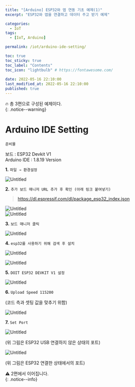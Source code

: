 ```yaml
---
title: "[Arduino] ESP32와 앱 연동 기초 예제(1)"
excerpt: "ESP32와 앱을 연결하고 데이터 주고 받기 예제"

categories:
  - IoT
tags:
  - [IoT, Arduino]

permalink: /iot/arduino-ide-setting/

toc: true
toc_sticky: true
toc_label: "Contents"
toc_icon: "lightbulb" # https://fontawesome.com/
 
date: 2022-05-16 22:10:00
last_modified_at: 2022-05-16 22:10:00
published: true
---
```


🔥 총 3편으로 구성된 예제이다.  
{: .notice--warning}

# Arduino IDE Setting

`준비물`  

보드 : ESP32 Devkit V1  
Arduino IDE : 1.8.19 Version  

**1.** `파일 → 환경설정`  

![Untitled](/assets/images/post_img/arduino-ide-setting/Untitled.png)  

**2.** `추가 보드 매니저 URL 추가 후 확인 (아래 링크 붙여넣기)`  

> https://dl.espressif.com/dl/package_esp32_index.json  

![Untitled](/assets/images/post_img/arduino-ide-setting/Untitled1.png)  
![Untitled](/assets/images/post_img/arduino-ide-setting/Untitled2.png)  

**3.** `보드 매니저 클릭`  

![Untitled](/assets/images/post_img/arduino-ide-setting/Untitled3.png)  

**4.** `esp32를 사용하기 위해 검색 후 설치`  

![Untitled](/assets/images/post_img/arduino-ide-setting/Untitled4.png)  

![Untitled](/assets/images/post_img/arduino-ide-setting/Untitled5.png)  

**5.** `DOIT ESP32 DEVKIT V1 설정`  

![Untitled](/assets/images/post_img/arduino-ide-setting/Untitled6.png)  

**6.** `Upload Speed 115200`  

(코드 측과 셋팅 값을 맞추기 위함)  
    
![Untitled](/assets/images/post_img/arduino-ide-setting/Untitled7.png)  

**7.** `Set Port`  

![Untitled](/assets/images/post_img/arduino-ide-setting/Untitled8.png)  

(위 그림은 ESP32 USB 연결하지 않은 상태의 포트)  

![Untitled](/assets/images/post_img/arduino-ide-setting/Untitled9.png)  

(위 그림은 ESP32 연결한 상태에서의 포트)  

⚠️ 2편에서 이어집니다.  
{: .notice--info}  